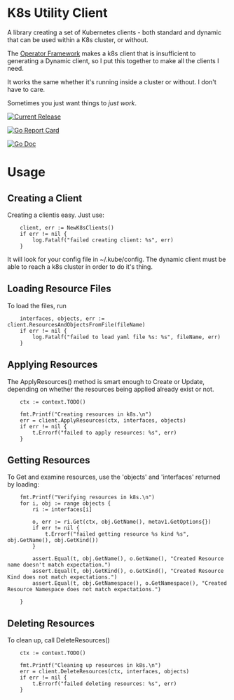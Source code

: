# K8s Utility Client

A library creating a set of Kubernetes clients - both standard and dynamic that can be used within a K8s cluster, or without.

The [Operator Framework](https://sdk.operatorframework.io/) makes a k8s client that is insufficient to generating a Dynamic client, so I put this together to make all the clients I need.

It works the same whether it's running inside a cluster or without.  I don't have to care.

Sometimes you just want things to _just work_.

[![Current Release](https://img.shields.io/github/release/nikogura/k8s-utility-client.svg)](https://img.shields.io/github/release/nikogura/k8s-utility-client.svg)

[![Go Report Card](https://goreportcard.com/badge/github.com/nikogura/k8s-utility-client)](https://goreportcard.com/report/github.com/nikogura/k8s-utility-client)

[![Go Doc](https://img.shields.io/badge/godoc-reference-blue.svg?style=flat-square)](http://godoc.org/github.com/nikogura/k8s-utility-client/pkg/k8s-utility-client)

# Usage

## Creating a Client

Creating a clientis easy.  Just use:

        client, err := NewK8sClients()
        if err != nil {
            log.Fatalf("failed creating client: %s", err)
        }

It will look for your config file in ~/.kube/config.  The dynamic client must be able to reach a k8s cluster in order to do it's thing.


## Loading Resource Files

To load the files, run

        interfaces, objects, err := client.ResourcesAndObjectsFromFile(fileName)
        if err != nil {
            log.Fatalf("failed to load yaml file %s: %s", fileName, err)
        }

## Applying Resources

The ApplyResources() method is smart enough to Create or Update, depending on whether the resources being applied already exist or not.

        ctx := context.TODO()

        fmt.Printf("Creating resources in k8s.\n")
        err = client.ApplyResources(ctx, interfaces, objects)
        if err != nil {
            t.Errorf("failed to apply resources: %s", err)
        }

## Getting Resources

To Get and examine resources, use the 'objects' and 'interfaces' returned by loading:

        fmt.Printf("Verifying resources in k8s.\n")
        for i, obj := range objects {
            ri := interfaces[i]

            o, err := ri.Get(ctx, obj.GetName(), metav1.GetOptions{})
            if err != nil {
                t.Errorf("failed getting resource %s kind %s", obj.GetName(), obj.GetKind())
            }

            assert.Equal(t, obj.GetName(), o.GetName(), "Created Resource name doesn't match expectation.")
            assert.Equal(t, obj.GetKind(), o.GetKind(), "Created Resource Kind does not match expectations.")
            assert.Equal(t, obj.GetNamespace(), o.GetNamespace(), "Created Resource Namespace does not match expectations.")

        }

## Deleting Resources

To clean up, call DeleteResources()

        ctx := context.TODO()

        fmt.Printf("Cleaning up resources in k8s.\n")
        err = client.DeleteResources(ctx, interfaces, objects)
        if err != nil {
            t.Errorf("failed deleting resources: %s", err)
        }
